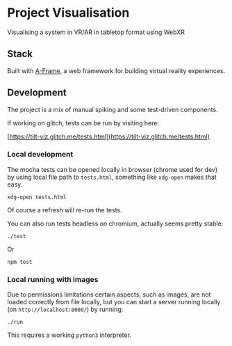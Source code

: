 # Project Visualisation

Visualising a system in VR/AR in tabletop format using WebXR

## Stack

Built with [A-Frame](https://aframe.io), a web framework for building virtual reality experiences.

## Development

The project is a mix of manual spiking and some test-driven components.

If working on glitch, tests can be run by visiting here:

[https://tilt-viz.glitch.me/tests.html](https://tilt-viz.glitch.me/tests.html)

### Local development

The mocha tests can be opened locally in browser (chrome used for dev) by 
using local file path to `tests.html`, something like `xdg-open` makes that easy.

```
xdg-open tests.html
```

Of course a refresh will re-run the tests.

You can also run tests headless on chromium, actually seems pretty stable:

```
./test
```

Or

```
npm test
```

### Local running with images

Due to permissions limitations certain aspects, such as images, are not loaded
correctly from file locally, but you can start a server running
locally (on `http://localhost:8000/`) by running:

```
./run
```

This requires a working `python3` interpreter.
